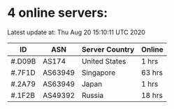 # 4 online servers:

Latest update at: Thu Aug 20 15:10:11 UTC 2020

| ID | ASN | Server Country | Online |
| -- | --- | -------------- | ------ |
| #.D09B | AS174 | United States | 1 hrs |
| #.7F1D | AS63949 | Singapore | 63 hrs |
| #.2A79 | AS63949 | Japan | 1 hrs |
| #.1F2B | AS49392 | Russia | 18 hrs |

